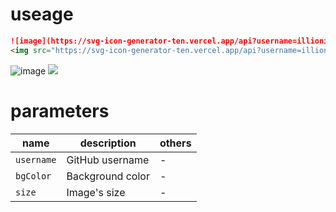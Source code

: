 # useage

```md
![image](https://svg-icon-generator-ten.vercel.app/api?username=illionillion)
<img src="https://svg-icon-generator-ten.vercel.app/api?username=illionillion&size=200&bgColor=red"/>
```

![image](https://svg-icon-generator-ten.vercel.app/api?username=illionillion)
<img src="https://svg-icon-generator-ten.vercel.app/api?username=illionillion&size=200&bgColor=red"/>

# parameters

| name | description | others |
|--------|--------|--------|
| `username` | GitHub username | - |
| `bgColor` | Background color | - |
| `size` | Image's size | - | 
